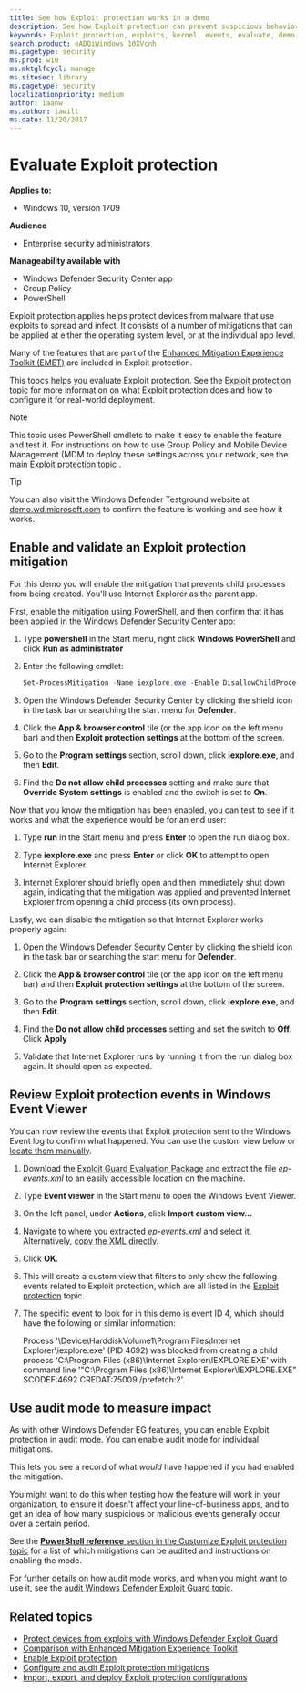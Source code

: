 ```yaml
---
title: See how Exploit protection works in a demo
description: See how Exploit protection can prevent suspicious behaviors from occurring on specific apps.
keywords: Exploit protection, exploits, kernel, events, evaluate, demo, try, mitigiation
search.product: eADQiWindows 10XVcnh
ms.pagetype: security
ms.prod: w10
ms.mktglfcycl: manage
ms.sitesec: library
ms.pagetype: security
localizationpriority: medium
author: iaanw
ms.author: iawilt
ms.date: 11/20/2017
---
```




# Evaluate Exploit protection

**Applies to:**

- Windows 10, version 1709



**Audience**

- Enterprise security administrators


**Manageability available with**

- Windows Defender Security Center app
- Group Policy
- PowerShell


Exploit protection applies helps protect devices from malware that use exploits to spread and infect. It consists of a number of mitigations that can be applied at either the operating system level, or at the individual app level.

Many of the features that are part of the [Enhanced Mitigation Experience Toolkit (EMET)](https://technet.microsoft.com/en-us/security/jj653751) are included in Exploit protection. 

This topcs helps you evaluate Exploit protection. See the [Exploit protection topic](exploit-protection-exploit-guard.md) for more information on what Exploit protection does and how to configure it for real-world deployment.

>[!NOTE]
>This topic uses PowerShell cmdlets to make it easy to enable the feature and test it. 
>For instructions on how to use Group Policy and Mobile Device Management (MDM to deploy these settings across your network, see the main [Exploit protection topic](exploit-protection-exploit-guard.md) .

>[!TIP]
>You can also visit the Windows Defender Testground website at [demo.wd.microsoft.com](https://demo.wd.microsoft.com?ocid=cx-wddocs-testground) to confirm the feature is working and see how it works.

## Enable and validate an Exploit protection mitigation

For this demo you will enable the mitigation that prevents child processes from being created. You'll use Internet Explorer as the parent app.

First, enable the mitigation using PowerShell, and then confirm that it has been applied in the Windows Defender Security Center app:

1. Type **powershell** in the Start menu, right click **Windows PowerShell** and click **Run as administrator**

2. Enter the following cmdlet:

    ```PowerShell
    Set-ProcessMitigation -Name iexplore.exe -Enable DisallowChildProcessCreation
    ```

1. Open the Windows Defender Security Center by clicking the shield icon in the task bar or searching the start menu for **Defender**.

2. Click the **App & browser control** tile (or the app icon on the left menu bar) and then **Exploit protection settings** at the bottom of the screen.

3.	Go to the **Program settings** section, scroll down, click **iexplore.exe**, and then **Edit**.

4. Find the **Do not allow child processes** setting and make sure that **Override System settings** is enabled and the switch is set to **On**.

Now that you know the mitigation has been enabled, you can test to see if it works and what the experience would be for an end user:

1. Type **run** in the Start menu and press **Enter** to open the run dialog box.

2. Type **iexplore.exe** and press **Enter** or click **OK** to attempt to open Internet Explorer.

3. Internet Explorer should briefly open and then immediately shut down again, indicating that the mitigation was applied and prevented Internet Explorer from opening a child process (its own process).

Lastly, we can disable the mitigation so that Internet Explorer works properly again:

1. Open the Windows Defender Security Center by clicking the shield icon in the task bar or searching the start menu for **Defender**.

2. Click the **App & browser control** tile (or the app icon on the left menu bar) and then **Exploit protection settings** at the bottom of the screen.

3.	Go to the **Program settings** section, scroll down, click **iexplore.exe**, and then **Edit**.

4. Find the **Do not allow child processes** setting and set the switch to **Off**. Click **Apply**

5. Validate that Internet Explorer runs by running it from the run dialog box again. It should open as expected.


## Review Exploit protection events in Windows Event Viewer

You can now review the events that Exploit protection sent to the Windows Event log to confirm what happened. You can use the custom view below or [locate them manually](event-views-exploit-guard.md#list-of-all-windows-defender-exploit-guard-events).

1. Download the [Exploit Guard Evaluation Package](https://aka.ms/mp7z2w) and extract the file *ep-events.xml* to an easily accessible location on the machine.

2. Type **Event viewer** in the Start menu to open the Windows Event Viewer.

3. On the left panel, under **Actions**, click **Import custom view...**

4. Navigate to where you extracted *ep-events.xml* and select it. Alternatively, [copy the XML directly](event-views-exploit-guard.md).

4. Click **OK**.

5. This will create a custom view that filters to only show the following events related to Exploit protection, which are all listed in the [Exploit protection](exploit-protection-exploit-guard.md) topic.

6. The specific event to look for in this demo is event ID 4, which should have the following or similar information:

    Process '\Device\HarddiskVolume1\Program Files\Internet Explorer\iexplore.exe' (PID 4692) was blocked from creating a child process 'C:\Program Files (x86)\Internet Explorer\IEXPLORE.EXE' with command line '"C:\Program Files (x86)\Internet Explorer\IEXPLORE.EXE" SCODEF:4692 CREDAT:75009 /prefetch:2'. 


## Use audit mode to measure impact

As with other Windows Defender EG features, you can enable Exploit protection in audit mode. You can enable audit mode for individual mitigations.

This lets you see a record of what *would* have happened if you had enabled the mitigation.

You might want to do this when testing how the feature will work in your organization, to ensure it doesn't affect your line-of-business apps, and to get an idea of how many suspicious or malicious events generally occur over a certain period.

See the [**PowerShell reference** section in the Customize Exploit protection topic](customize-exploit-protection.md#powershell-reference) for a list of which mitigations can be audited and instructions on enabling the mode.

For further details on how audit mode works, and when you might want to use it, see the [audit Windows Defender Exploit Guard topic](audit-windows-defender-exploit-guard.md).



## Related topics
- [Protect devices from exploits with Windows Defender Exploit Guard](exploit-protection-exploit-guard.md)
- [Comparison with Enhanced Mitigation Experience Toolkit](emet-exploit-protection-exploit-guard.md)
- [Enable Exploit protection](enable-exploit-protection.md)
- [Configure and audit Exploit protection mitigations](customize-exploit-protection.md)
- [Import, export, and deploy Exploit protection configurations](import-export-exploit-protection-emet-xml.md)
